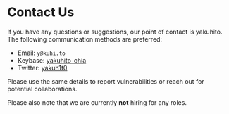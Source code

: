 # Contact Us

If you have any questions or suggestions, our point of contact is yakuhito. The following communication methods are preferred:

* Email: `y@kuhi.to`
* Keybase: [yakuhito\_chia](https://keybase.io/yakuhito\_chia)
* Twitter: [yakuh1t0](https://twitter.com/yakuh1t0)

Please use the same details to report vulnerabilities or reach out for potential collaborations.

Please also note that we are currently **not** hiring for any roles.
